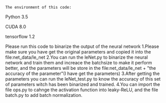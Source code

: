 	The environment of this code:
Python 3.5

CUDA 8.0

tensorflow 1.2


Please run this code to binarize the output of the neural network
	1.Please make sure you have get the original parameters and copied it into the file:net_data/le_net
	2.You can run the leNet.py to binarize the neural network and train them and increace the batchsize to make it perform better, and the parameters will be store in the file:net_data/le_net + "the accuracy of the parameter"(I have get the parameters)
	3.After getting the parameters you can run the leNet_test.py to know the accuracy of this set of parameters witch has been binarized and trained.
	4.You can import the file ops.py to cahnge the activation function into leaky-ReLU, and the file batch.py to add batch normalization.